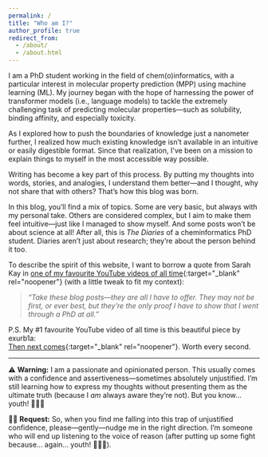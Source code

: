 ```yaml
---
permalink: /
title: "Who am I?"
author_profile: true
redirect_from: 
  - /about/
  - /about.html
---
```


I am a PhD student working in the field of chem(o)informatics, with a particular interest in molecular property 
prediction (MPP) using machine learning (ML). My journey began with the hope of harnessing the power of transformer 
models (i.e., language models) to tackle the extremely challenging task of predicting molecular properties—such as 
solubility, binding affinity, and especially toxicity.

As I explored how to push the boundaries of knowledge just a nanometer further, I realized how much existing knowledge 
isn’t available in an intuitive or easily digestible format. Since that realization, I've been on a mission to explain 
things to myself in the most accessible way possible.

Writing has become a key part of this process. By putting my thoughts into words, stories, and analogies, I understand 
them better—and I thought, why not share that with others? That’s how this blog was born.

In this blog, you’ll find a mix of topics. Some are very basic, but always with my personal take. Others are considered 
complex, but I aim to make them feel intuitive—just like I managed to show myself. And some posts won’t be about science 
at all! After all, this is *The Diaries* of a cheminformatics PhD student. Diaries aren’t just about research; they’re 
about the person behind it too.

To describe the spirit of this website, I want to borrow a quote from Sarah Kay in 
[one of my favourite YouTube videos of all time](https://www.youtube.com/watch?v=54ST8bwOVyc){:target="_blank" rel="noopener"} (with a little tweak to fit my context):

> *“Take these blog posts—they are all I have to offer. They may not be first, or ever best, but they’re the 
> only proof I have to show that I went through a PhD at all.”*

P.S. My #1 favourite YouTube video of all time is this beautiful piece by exurb1a:  
[Then next comes](https://www.youtube.com/watch?v=o1OsDWT_DUc&t=459s){:target="_blank" rel="noopener"}. Worth every second.

___

⚠️ **Warning:** I am a passionate and opinionated person. This usually comes with a confidence and assertiveness—sometimes 
absolutely unjustified. I’m still learning how to express my thoughts without presenting them as the ultimate truth (because I *am* always aware they’re not). But you know... youth! 🤷🏻‍♀️

🙏🏽 **Request:** So, when you find me falling into this trap of unjustified confidence, please—gently—nudge me in the right 
direction. I’m someone who will end up listening to the voice of reason (after putting up some fight because... again... youth! 🤷🏻‍♀️).
